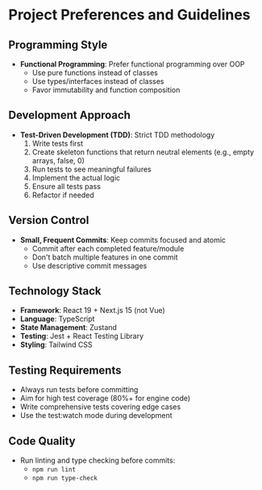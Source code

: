 # Project Preferences and Guidelines

## Programming Style
- **Functional Programming**: Prefer functional programming over OOP
  - Use pure functions instead of classes
  - Use types/interfaces instead of classes
  - Favor immutability and function composition

## Development Approach
- **Test-Driven Development (TDD)**: Strict TDD methodology
  1. Write tests first
  2. Create skeleton functions that return neutral elements (e.g., empty arrays, false, 0)
  3. Run tests to see meaningful failures
  4. Implement the actual logic
  5. Ensure all tests pass
  6. Refactor if needed

## Version Control
- **Small, Frequent Commits**: Keep commits focused and atomic
  - Commit after each completed feature/module
  - Don't batch multiple features in one commit
  - Use descriptive commit messages

## Technology Stack
- **Framework**: React 19 + Next.js 15 (not Vue)
- **Language**: TypeScript
- **State Management**: Zustand
- **Testing**: Jest + React Testing Library
- **Styling**: Tailwind CSS

## Testing Requirements
- Always run tests before committing
- Aim for high test coverage (80%+ for engine code)
- Write comprehensive tests covering edge cases
- Use the test:watch mode during development

## Code Quality
- Run linting and type checking before commits:
  - `npm run lint`
  - `npm run type-check`